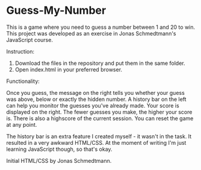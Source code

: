 # Guess-My-Number
This is a game where you need to guess a number between 1 and 20 to win.
This project was developed as an exercise in Jonas Schmedtmann's JavaScript course.

Instruction:
1. Download the files in the repository and put them in the same folder.
2. Open index.html in your preferred browser.

Functionality:

Once you guess, the message on the right tells you whether your guess was above, below or exactly the hidden number.
A history bar on the left can help you monitor the guesses you've already made.
Your score is displayed on the right. The fewer guesses you make, the higher your score is.
There is also a highscore of the current session.
You can reset the game at any point.

The history bar is an extra feature I created myself - it wasn't in the task.
It resulted in a very awkward HTML/CSS.
At the moment of writing I'm just learning JavaScript though, so that's okay.

Initial HTML/CSS by Jonas Schmedtmann.
